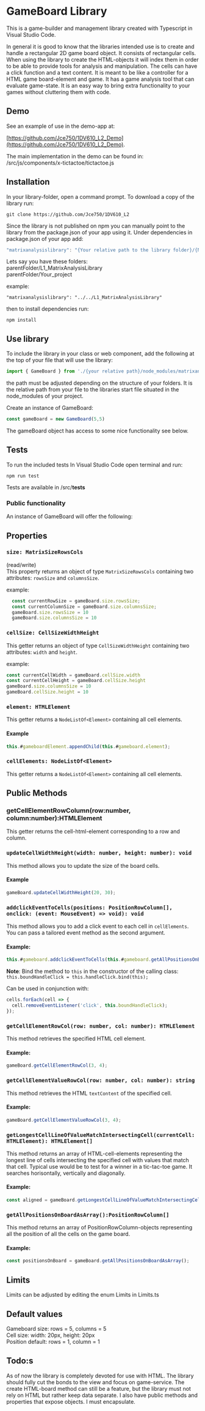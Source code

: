 # GameBoard Library

This is a game-builder and management library created with Typescript in Visual Studio Code.

In general it is good to know that the libraries intended use is to create and handle a rectangular 2D game board object. It consists of rectangular cells. When using the library to create the HTML-objects it will index them in order to be able to provide tools for analysis and manipulation. The cells can have a click function and a text content. It is meant to be like a controller for a HTML game board-element and game. It has a game analysis tool that can evaluate game-state. It is an easy way to bring extra functionality to your games without cluttering them with code.

## Demo

See an example of use in the demo-app
at:

  [https://github.com/Jce750/1DV610_L2_Demo](https://github.com/Jce750/1DV610_L2_Demo).

  The main implementation in the demo can be found in:
  /src/js/components/x-tictactoe/tictactoe.js

## Installation

In your library-folder, open a command prompt.
To download a copy of the library run:

```git
git clone https://github.com/Jce750/1DV610_L2
```

Since the library is not published on npm you can manually point to the library from the package.json of your app using it.
Under dependencies in package.json of your app add:

```javascript
"matrixanalysislibrary": "{Your relative path to the library folder}/{Name of library folder}",
```

Lets say you have these folders:  
parentFolder/L1_MatrixAnalysisLibrary  
parentFolder/Your_project

example:

```text
"matrixanalysislibrary": "../../L1_MatrixAnalysisLibrary"
```

then to install dependencies run:

```node
npm install
```

## Use library

To include the library in your class or web component, add the following at the top of your file that will use the library:

```javascript
import { GameBoard } from './{your relative path}/node_modules/matrixanalysislibrary/dist/GameBoard.js'
```

the path must be adjusted depending on the structure of your folders. It is the relative path from your file to the libraries start file situated in the node_modules of your project.

Create an instance of GameBoard:

```javascript
const gameBoard = new GameBoard(5,5)
```

The gameBoard object has access to some nice functionality see below.

## Tests

To run the included tests In Visual Studio Code open terminal and run:

```node
npm run test
```

Tests are available in /src/__tests__

### Public functionality

An instance of GameBoard will offer the following:

## Properties

### `size: MatrixSizeRowsCols`

(read/write)  
This property returns an object of type `MatrixSizeRowsCols` containing two attributes: `rowsSize` and `columnsSize`.

example:

```javascript
  const currentRowSize = gameBoard.size.rowsSize;
  const currentColumnSize = gameBoard.size.columnsSize;
  gameBoard.size.rowsSize = 10
  gameBoard.size.columnsSize = 10
```

### `cellSize: CellSizeWidthHeight`

This getter returns an object of type `CellSizeWidthHeight` containing two attributes: `width` and `height`.

  example:

  ```javascript
  const currentCellWidth = gameBoard.cellSize.width
  const currentCellHeight = gameBoard.cellSize.height
  gameBoard.size.columnsSize = 10
  gameBoard.cellSize.height = 10
```

### `element: HTMLElement`

This getter returns a `NodeListOf<Element>` containing all cell elements.

#### Example

```javascript
this.#gameboardElement.appendChild(this.#gameboard.element);
```

### `cellElements: NodeListOf<Element>`

This getter returns a `NodeListOf<Element>` containing all cell elements.

## Public Methods

### getCellElementRowColumn(row:number, column:number):HTMLElement

This getter returns the cell-html-element corresponding to a row and column.

### `updateCellWidthHeight(width: number, height: number): void`

This method allows you to update the size of the board cells.

#### Example

```javascript
gameBoard.updateCellWidthHeight(20, 30);
```

### `addclickEventToCells(positions: PositionRowColumn[], onclick: (event: MouseEvent) => void): void`

This method allows you to add a click event to each cell in `cellElements`. You can pass a tailored event method as the second argument.

#### Example:

```javascript
this.#gameboard.addclickEventToCells(this.#gameboard.getAllPositionsOnBoardAsArray(), this.boundHandleClick);
```

**Note**: Bind the method to `this` in the constructor of the calling class:  
`this.boundHandleClick = this.handleClick.bind(this);`

Can be used in conjunction with:

```javascript
cells.forEach(cell => {
  cell.removeEventListener('click', this.boundHandleClick);
});
```

### `getCellElementRowCol(row: number, col: number): HTMLElement`

This method retrieves the specified HTML cell element.

#### Example:

```javascript
gameBoard.getCellElementRowCol(3, 4);
```

### `getCellElementValueRowCol(row: number, col: number): string`

This method retrieves the HTML `textContent` of the specified cell.

#### Example:

```javascript
gameBoard.getCellElementValueRowCol(3, 4);
```

### `getLongestCellLineOfValueMatchIntersectingCell(currentCell: HTMLElement): HTMLElement[]`

This method returns an array of HTML-cell-elements representing the longest line of cells intersecting the specified cell with values that match that cell. Typical use would be to test for a winner in a tic-tac-toe game. It searches horisontally, vertically and diagonally.

#### Example:

```javascript
const aligned = gameBoard.getLongestCellLineOfValueMatchIntersectingCell(currentCell);
```

### `getAllPositionsOnBoardAsArray():PositionRowColumn[]`

This method returns an array of PositionRowColumn-objects representing all the position of all the cells on the game board.

#### Example:

```javascript
const positionsOnBoard = gameBoard.getAllPositionsOnBoardAsArray();
```

## Limits

Limits can be adjusted by editing the enum Limits in Limits.ts

## Default values

Gameboard size: rows = 5, columns = 5  
Cell size: width: 20px, height: 20px  
Position default: rows = 1, column = 1  

## Todo:s

As of now the library is completely devoted for use with HTML. The library should fully cut the bonds to the view and focus on game-service. The create HTML-board method can still be a feature, but the library must not rely on HTML but rather keep data separate. I also have public methods and properties that expose objects. I must encapsulate.

